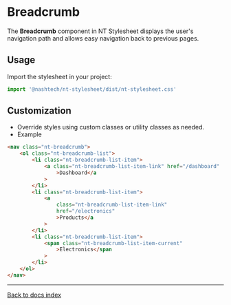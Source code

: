 # Breadcrumb

The **Breadcrumb** component in NT Stylesheet displays the user's navigation path and allows easy navigation back to previous pages.

## Usage

Import the stylesheet in your project:

```javascript
import '@nashtech/nt-stylesheet/dist/nt-stylesheet.css'
```

## Customization

-   Override styles using custom classes or utility classes as needed.
-   Example

```html
<nav class="nt-breadcrumb">
    <ol class="nt-breadcrumb-list">
        <li class="nt-breadcrumb-list-item">
            <a class="nt-breadcrumb-list-item-link" href="/dashboard"
                >Dashboard</a
            >
        </li>
        <li class="nt-breadcrumb-list-item">
            <a
                class="nt-breadcrumb-list-item-link"
                href="/electronics"
                >Products</a
            >
        </li>
        <li class="nt-breadcrumb-list-item">
            <span class="nt-breadcrumb-list-item-current"
                >Electronics</span
            >
        </li>
    </ol>
</nav>
```

---

[Back to docs index](README.md)
